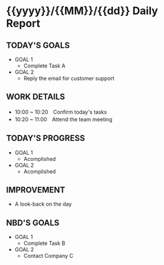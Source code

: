 # {{yyyy}}/{{MM}}/{{dd}} Daily Report

## TODAY'S GOALS
- GOAL 1
    - Complete Task A
- GOAL 2
    - Reply the email for customer support


## WORK DETAILS
- 10:00 ~ 10:20　Confirm today's tasks
- 10:20 ~ 11:00　Attend the team meeting


## TODAY'S PROGRESS
- GOAL 1
    - Acomplished
- GOAL 2
    - Acomplished


## IMPROVEMENT
- A look-back on the day


## NBD'S GOALS
- GOAL 1
    - Complete Task B
- GOAL 2
    - Contact Company C
